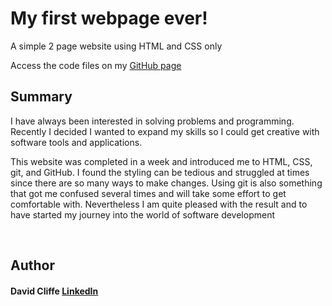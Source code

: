 <h1>My first webpage ever!</h1>

<p>A simple 2 page website using HTML and CSS only</p>

<p>Access the code files on my <a href="https://github.com/davidcliffe/personal-website.git"> GitHub page</a> </p>

<h2>Summary</h2> 
<p>I have always been interested in solving problems and programming. Recently I decided I wanted to expand my skills so I could get creative with software tools
and applications.</p>

<p>This website was completed in a week and introduced me to HTML, CSS, git, and GitHub. I found the styling can be tedious and struggled at times since there are
so many ways to make changes. Using git is also something that got me confused several times and will take some effort to get comfortable with. 
Nevertheless I am quite pleased with the result and to have started my journey into the world of software development</p><br>


<h2>Author</h2> 
<h4>David Cliffe <a href="https://www.linkedin.com/in/david-cliffe-9ba77817/" > LinkedIn</a> </h4>

    





